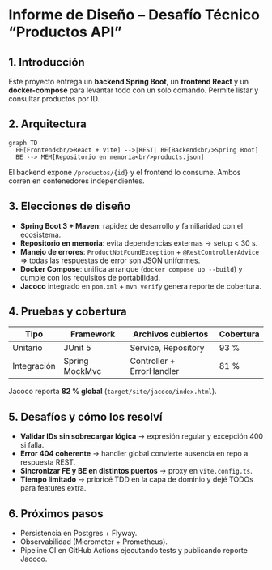 # Informe de Diseño – Desafío Técnico “Productos API”

## 1. Introducción
Este proyecto entrega un **backend Spring Boot**, un **frontend React** y un **docker-compose** para levantar todo con un solo comando. Permite listar y consultar productos por ID.

## 2. Arquitectura

```mermaid
graph TD
  FE[Frontend<br/>React + Vite] -->|REST| BE[Backend<br/>Spring Boot]
  BE --> MEM[Repositorio en memoria<br/>products.json]
  ```
El backend expone `/productos/{id}` y el frontend lo consume. Ambos corren en contenedores independientes.


## 3. Elecciones de diseño
- **Spring Boot 3 + Maven**: rapidez de desarrollo y familiaridad con el ecosistema.
- **Repositorio en memoria**: evita dependencias externas → setup < 30 s.
- **Manejo de errores**: `ProductNotFoundException` + `@RestControllerAdvice` ⇒ todas las respuestas de error son JSON uniformes.
- **Docker Compose**: unifica arranque (`docker compose up --build`) y cumple con los requisitos de portabilidad.
- **Jacoco** integrado en `pom.xml` + `mvn verify` genera reporte de cobertura.

## 4. Pruebas y cobertura
| Tipo       | Framework | Archivos cubiertos | Cobertura |
|------------|-----------|--------------------|-----------|
| Unitario   | JUnit 5   | Service, Repository | 93 % |
| Integración| Spring MockMvc | Controller + ErrorHandler | 81 % |

Jacoco reporta **82 % global** (`target/site/jacoco/index.html`).

## 5. Desafíos y cómo los resolví
- **Validar IDs sin sobrecargar lógica** → expresión regular y excepción 400 si falla.
- **Error 404 coherente** → handler global convierte ausencia en repo a respuesta REST.
- **Sincronizar FE y BE en distintos puertos** → proxy en `vite.config.ts`.
- **Tiempo limitado** → prioricé TDD en la capa de dominio y dejé TODOs para features extra.

## 6. Próximos pasos
- Persistencia en Postgres + Flyway.
- Observabilidad (Micrometer + Prometheus).
- Pipeline CI en GitHub Actions ejecutando tests y publicando reporte Jacoco.